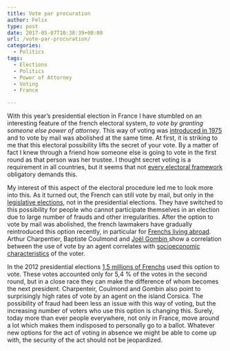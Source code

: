 ```yaml
---
title: Vote par procuration
author: Felix
type: post
date: 2017-05-07T10:38:39+00:00
url: /vote-par-procuration/
categories:
  - Politics
tags:
  - Elections
  - Politics
  - Power of Attorney
  - Voting
  - France

---
```

With this year&#8217;s presidential election in France I have stumbled on an interesting feature of the french electoral system, _to vote by granting someone else power of attorney_. This way of voting was [introduced in 1975][1] and to vote by mail was abolished at the same time. At first, it is striking to me that this electoral possibility lifts the secret of your vote. By a matter of fact I knew through a friend how someone else is going to vote in the first round as that person was her trustee. I thought secret voting is a requirement in all countries, but it seems that not [every electoral framework][2] obligatory demands this.

My interest of this aspect of the electoral procedure led me to look more into this. As it turned out, the French can still vote by mail, but only in the [legislative elections][3], not in the presidential elections. They have switched to this possibility for people who cannot participate themselves in an election due to large number of frauds and other irregularities. After the option to vote by mail was abolished, the french lawmakers have gradually reintroduced this option recently, in particular for [Frenchs living abroad][4]. Arthur Charpentier, Baptiste Coulmond and <span class="par"><span class="vcard author nom_auteur"><a class="url fn spip_in" href="http://www.laviedesidees.fr/_Gombin-Joel_.html">Joël Gombin </a>show a correlation between the use of vote by an agent correlates with <a href="http://www.laviedesidees.fr/Un-homme-deux-voix-le-vote-par.html">socioeconomic characteristics</a> of the voter.</span></span>

In the 2012 presidential elections [1,5 millions of Frenchs][5] used this option to vote. These votes accounted only for 5,4 % of the votes in the second round, but in a close race they can make the difference of whom becomes the next president. Charpenteir, Coulmond and Gombin also point to surprisingly high rates of vote by an agent on the island Corsica. The possibility of fraud had been less an issue with this way of voting, but the increasing number of voters who use this option is changing this. Surely, today more than ever people everywhere, not only in France, move around a lot which makes them indisposed to personally go to a ballot. Whatever new options for the act of voting in absence we might be able to come up with, the security of the act should not be jeopardized.

 [1]: http://www.laviedesidees.fr/Un-homme-deux-voix-le-vote-par.html
 [2]: http://sites.arte.tv/karambolage/fr/la-loi-le-vote-par-procuration-karambolage
 [3]: http://www.diplomatie.gouv.fr/fr/services-aux-citoyens/droit-de-vote-et-elections-a-l-etranger/article/vote-par-correspondance
 [4]: https://www.senat.fr/leg/ppl06-335.html
 [5]: http://www.dossierfamilial.com/famille/papiers-citoyennete/election-presidentielle-comment-voter-par-procuration-84730